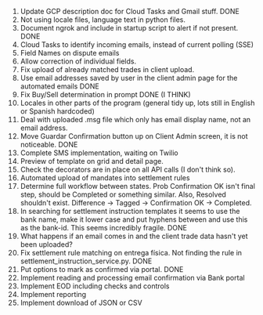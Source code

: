 1) Update GCP description doc for Cloud Tasks and Gmail stuff. DONE
2) Not using locale files, language text in python files.
3) Document ngrok and include in startup script to alert if not present. DONE
4) Cloud Tasks to identify incoming emails, instead of current polling (SSE)
5) Field Names on dispute emails
6) Allow correction of individual fields.
7) Fix upload of already matched trades in client upload.
8) Use email addresses saved by user in the client admin page for the automated emails DONE
9) Fix Buy/Sell determination in prompt DONE (I THINK)
10) Locales in other parts of the program (general tidy up, lots still in English or Spanish hardcoded)
11) Deal with uploaded .msg file which only has email display name, not an email address.
12) Move Guardar Confirmation button up on Client Admin screen, it is not noticeable. DONE
13) Complete SMS implementation, waiting on Twilio
14) Preview of template on grid and detail page.
15) Check the decorators are in place on all API calls (I don't think so).
16) Automated upload of mandates into settlement rules
17) Determine full workflow between states. Prob Confirmation OK isn't final step, should be Completed or something similar. Also, Resolved shouldn't exist. Difference -> Tagged -> Confirmation OK -> Completed.
18) In searching for settlement instruction templates it seems to use the bank name, make it lower case and put hyphens between and use this as the bank-id. This seems incredibly fragile. DONE
19) What happens if an email comes in and the client trade data hasn't yet been uploaded?
20) Fix settlement rule matching on entrega física. Not finding the rule in settlement_instruction_service.py. DONE
21) Put options to mark as confirmed via portal. DONE
22) Implement reading and processing email confirmation via Bank portal
23) Implement EOD including checks and controls
24) Implement reporting
25) Implement download of JSON or CSV